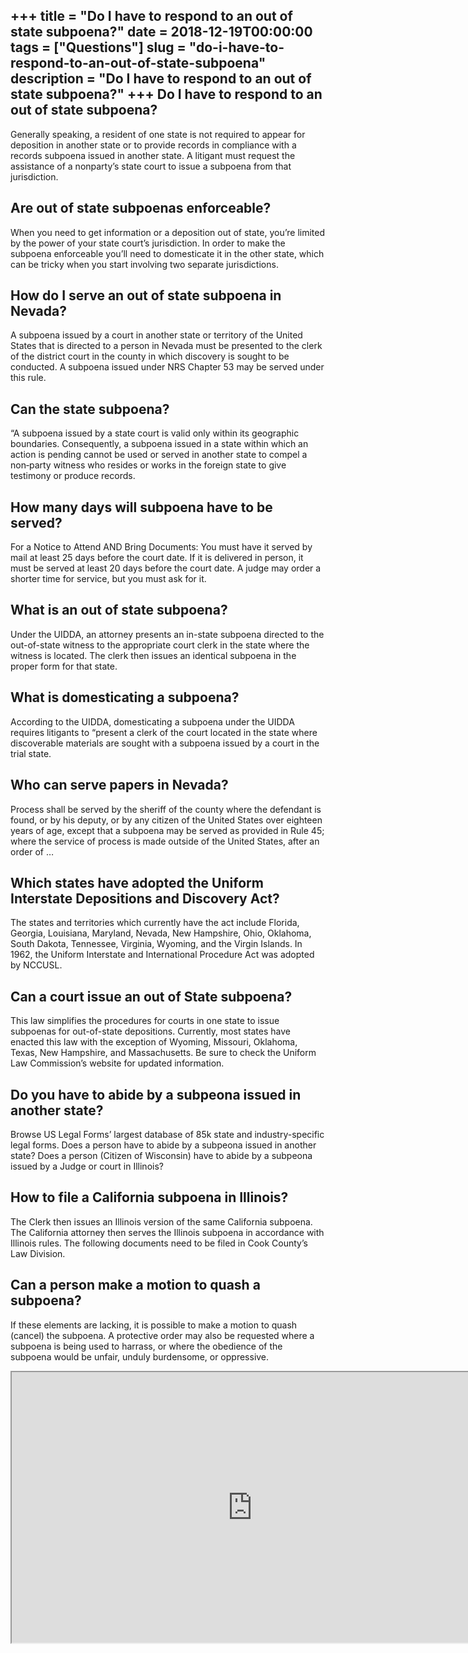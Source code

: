 +++
title = "Do I have to respond to an out of state subpoena?"
date = 2018-12-19T00:00:00
tags = ["Questions"]
slug = "do-i-have-to-respond-to-an-out-of-state-subpoena"
description = "Do I have to respond to an out of state subpoena?"
+++
Do I have to respond to an out of state subpoena?
-------------------------------------------------

Generally speaking, a resident of one state is not required to appear for deposition in another state or to provide records in compliance with a records subpoena issued in another state. A litigant must request the assistance of a nonparty’s state court to issue a subpoena from that jurisdiction.

Are out of state subpoenas enforceable?
---------------------------------------

When you need to get information or a deposition out of state, you’re limited by the power of your state court’s jurisdiction. In order to make the subpoena enforceable you’ll need to domesticate it in the other state, which can be tricky when you start involving two separate jurisdictions.

How do I serve an out of state subpoena in Nevada?
--------------------------------------------------

A subpoena issued by a court in another state or territory of the United States that is directed to a person in Nevada must be presented to the clerk of the district court in the county in which discovery is sought to be conducted. A subpoena issued under NRS Chapter 53 may be served under this rule.

Can the state subpoena?
-----------------------

“A subpoena issued by a state court is valid only within its geographic boundaries. Consequently, a subpoena issued in a state within which an action is pending cannot be used or served in another state to compel a non‑party witness who resides or works in the foreign state to give testimony or produce records.

How many days will subpoena have to be served?
----------------------------------------------

For a Notice to Attend AND Bring Documents: You must have it served by mail at least 25 days before the court date. If it is delivered in person, it must be served at least 20 days before the court date. A judge may order a shorter time for service, but you must ask for it.

What is an out of state subpoena?
---------------------------------

Under the UIDDA, an attorney presents an in-state subpoena directed to the out-of-state witness to the appropriate court clerk in the state where the witness is located. The clerk then issues an identical subpoena in the proper form for that state.

What is domesticating a subpoena?
---------------------------------

According to the UIDDA, domesticating a subpoena under the UIDDA requires litigants to “present a clerk of the court located in the state where discoverable materials are sought with a subpoena issued by a court in the trial state.

Who can serve papers in Nevada?
-------------------------------

Process shall be served by the sheriff of the county where the defendant is found, or by his deputy, or by any citizen of the United States over eighteen years of age, except that a subpoena may be served as provided in Rule 45; where the service of process is made outside of the United States, after an order of …

Which states have adopted the Uniform Interstate Depositions and Discovery Act?
-------------------------------------------------------------------------------

The states and territories which currently have the act include Florida, Georgia, Louisiana, Maryland, Nevada, New Hampshire, Ohio, Oklahoma, South Dakota, Tennessee, Virginia, Wyoming, and the Virgin Islands. In 1962, the Uniform Interstate and International Procedure Act was adopted by NCCUSL.

Can a court issue an out of State subpoena?
-------------------------------------------

This law simplifies the procedures for courts in one state to issue subpoenas for out-of-state depositions. Currently, most states have enacted this law with the exception of Wyoming, Missouri, Oklahoma, Texas, New Hampshire, and Massachusetts. Be sure to check the Uniform Law Commission’s website for updated information.

Do you have to abide by a subpeona issued in another state?
-----------------------------------------------------------

Browse US Legal Forms’ largest database of 85k state and industry-specific legal forms. Does a person have to abide by a subpeona issued in another state? Does a person (Citizen of Wisconsin) have to abide by a subpeona issued by a Judge or court in Illinois?

How to file a California subpoena in Illinois?
----------------------------------------------

The Clerk then issues an Illinois version of the same California subpoena. The California attorney then serves the Illinois subpoena in accordance with Illinois rules. The following documents need to be filed in Cook County’s Law Division.

Can a person make a motion to quash a subpoena?
-----------------------------------------------

If these elements are lacking, it is possible to make a motion to quash (cancel) the subpoena. A protective order may also be requested where a subpoena is being used to harrass, or where the obedience of the subpoena would be unfair, unduly burdensome, or oppressive.

<iframe allow="accelerometer; autoplay; clipboard-write; encrypted-media; gyroscope; picture-in-picture" allowfullscreen="" class="__youtube_prefs__  epyt-is-override  no-lazyload" data-no-lazy="1" data-origheight="433" data-origwidth="770" data-skipgform_ajax_framebjll="" height="433" id="_ytid_70209" loading="lazy" src="https://www.youtube.com/embed/JDPGu00Hk_0?enablejsapi=1&autoplay=0&cc_load_policy=0&cc_lang_pref=&iv_load_policy=1&loop=0&modestbranding=0&rel=1&fs=1&playsinline=0&autohide=2&theme=dark&color=red&controls=1&" title="YouTube player" width="770"></iframe>